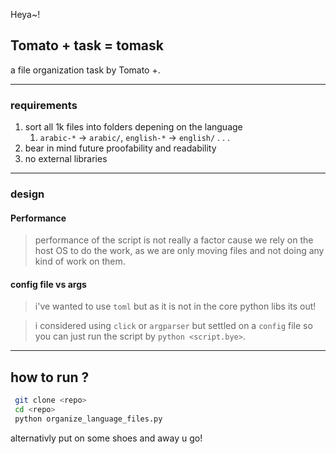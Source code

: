 Heya~!

## Tomato + task = tomask

a file organization task by Tomato +.

---

### requirements

1. sort all 1k files into folders depening on the language
    1. `arabic-*` -> `arabic/`, `english-*` -> `english/` . . .
1. bear in mind future proofability and readability
1. no external libraries

---

### design

#### Performance
>
>performance of the script is not really a factor cause we rely on the host OS to do the work, as we are only moving files and not doing any kind of work on them.

#### config file vs args
>
> i've wanted to use `toml` but as it is not in the core python libs its out!

> i considered using `click` or `argparser` but settled on a `config` file so you can just run the script by `python <script.bye>`.

---

## how to run ?

```bash
 git clone <repo>
 cd <repo>
 python organize_language_files.py 
```

alternativly put on some shoes and away u go!
